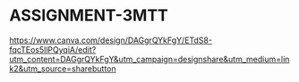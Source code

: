 # ASSIGNMENT-3MTT
https://www.canva.com/design/DAGgrQYkFgY/ETdS8-fqcTEos5llPQyqiA/edit?utm_content=DAGgrQYkFgY&utm_campaign=designshare&utm_medium=link2&utm_source=sharebutton
